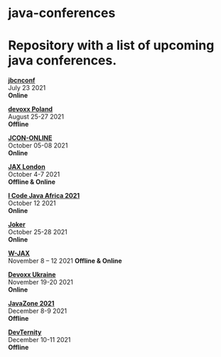 # java-conferences
Repository with a list of upcoming java conferences.
====================================================

[**jbcnconf**](https://www.jbcnconf.com/2021/)  
July 23 2021  
**Online**

[**devoxx Poland**](https://devoxx.pl/)  
August 25-27 2021  
**Offline**

[**JCON-ONLINE**](https://jcon.one/)  
October 05-08 2021  
**Online**

[**JAX London**](https://jaxlondon.com/)  
October 4-7 2021  
**Offline & Online**

[**I Code Java Africa 2021**](http://j-sa.co)  
October 12 2021  
**Online**

[**Joker**](https://jokerconf.com/)  
October 25-28 2021  
**Online**

[**W-JAX**](https://jax.de/munich/)  
November 8 – 12 2021 
**Offline & Online**

[**Devoxx Ukraine**](https://devoxx.com.ua/)  
November 19-20 2021  
**Online**

[**JavaZone 2021**](https://2021.javazone.no/#/)  
December 8-9 2021  
**Offline**

[**DevTernity**](devternity.com/)  
December 10-11 2021  
**Offline**
